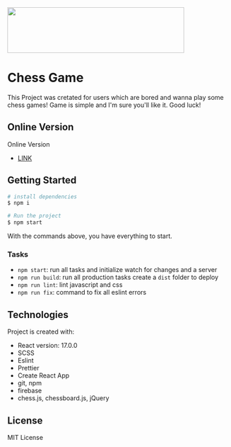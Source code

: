 <img align="center" width="400" height="103,509" src="https://user-images.githubusercontent.com/34600369/40012510-d42b8988-57a2-11e8-8c71-e44f6379f248.png">

# Chess Game

This Project was cretated for users which are bored and wanna play some chess games!
Game is simple and I'm sure you'll like it. Good luck!

## Online Version

Online Version
- [LINK](https://jakubbot.github.io/Chess-Game)

## Getting Started

```sh
# install dependencies
$ npm i

# Run the project
$ npm start
```

With the commands above, you have everything to start.

### Tasks

- `npm start`: run all tasks and initialize watch for changes and a server
- `npm run build`: run all production tasks create a `dist` folder to deploy
- `npm run lint`: lint javascript and css
- `npm run fix`: command to fix all eslint errors

## Technologies

Project is created with:

- React version: 17.0.0
- SCSS
- Eslint
- Prettier
- Create React App
- git, npm
- firebase
- chess.js, chessboard.js, jQuery

## License

MIT License